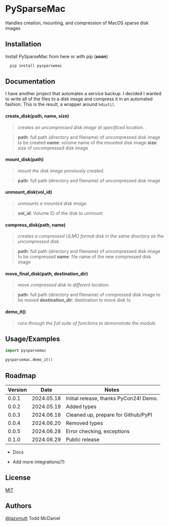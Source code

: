 
# PySparseMac

Handles creation, mounting, and compression of MacOS sparse disk images
## Installation

Install PySparseMac from here or with pip (***soon***)

```bash
  pip install pysparsemac
```

## Documentation

I have another project that automates a service backup. I decided I wanted to write all of the files to a disk image and compress it in an automated fashion. This is the result, a wrapper around `hdiutil`.

#### create_disk(path, name, size)
>*creates an uncompressed disk image at specificed location.*

>**path**: full path (directory and filename) of uncompressed disk image to be created
>**name**: volume name of the mounted disk image
>**size**: size of uncompressed disk image

#### mount_disk(path)
>*mount the disk image previously created.*

>**path**: full path (directory and filename) of uncompressed disk image

#### unmount_disk(vol_id)
>*unmounts a mounted disk image.*

>**vol_id**: Volume ID of the disk to unmount

#### compress_disk(path, name)
>*creates a compressed ULMO format disk in the same directory as the uncompressed disk.*

>**path**: full path (directory and filename) of uncompressed disk image to be compressed
>**name**: file name of the new compressed disk image

#### move_final_disk(path, destination_dir)
>*move compressed disk to different location.*

>**path**: full path (directory and filename) of compressed disk image to be moved
>**destination_dir**: destination to move disk to

#### demo_it()
>*runs through the full suite of functions to demonstrate the module.* 

## Usage/Examples

```python
import pysparsemac

pysparsemac.demo_it()
```


## Roadmap

Version | Date | Notes
------- | ---- | -----
0.0.1 | 2024.05.18 | Initial release, thanks PyCon24! Demo.
0.0.2 | 2024.05.19 | Added types
0.0.3 | 2024.06.18 | Cleaned up, prepare for Github/PyPI
0.0.4 | 2024.06.20 | Removed types
0.0.5 | 2024.06.28 | Error checking, exceptions
0.1.0 | 2024.06.29 | Public release

- Docs

- Add more integrations(?)


## License

[MIT](https://choosealicense.com/licenses/mit/)


## Authors

[@lazymutt](https://www.github.com/lazymutt) Todd McDaniel
